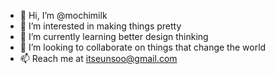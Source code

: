 - 👋 Hi, I’m @mochimilk
- 👀 I’m interested in making things pretty
- 🌱 I’m currently learning better design thinking
- 💞️ I’m looking to collaborate on things that change the world
- 📫 Reach me at itseunsoo@gmail.com

<!---
mochimilk/mochimilk is a ✨ special ✨ repository because its `README.md` (this file) appears on your GitHub profile.
You can click the Preview link to take a look at your changes.
--->
